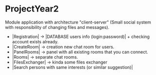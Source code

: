 # ProjectYear2
Module application with architecture "client-server" (Small social system with responsibility of changing files and messages).
* |Registration| -> |DATABASE users info (login:password)| + checking account exists already.
* |CreateRoom| -> creation new chat room for users.
* |PanelRooms| -> panel with all existing rooms that you can connect.
* |Rooms| -> separate chat rooms.
* |FilesExchanger| -> kinda some files exchanger
* |Search persons with same interests (or similar suggestion)|
